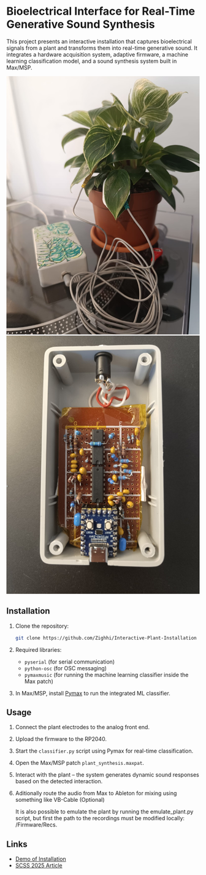 # Bioelectrical Interface for Real-Time Generative Sound Synthesis

This project presents an interactive installation that captures bioelectrical signals from a plant and transforms them into real-time generative sound. It integrates a hardware acquisition system, adaptive firmware, a machine learning classification model, and a sound synthesis system built in Max/MSP.

<img src="assets/plant.jpeg" alt="Plant Setup" width="600"/>
<!-- image resize -->
<img src="assets/interface.jpeg" alt="Hardware Interface" width="600"/>

## Installation

1. Clone the repository:
   ```bash
   git clone https://github.com/Zighhi/Interactive-Plant-Installation
   ```
3. Required libraries:
   - `pyserial` (for serial communication)
   - `python-osc` (for OSC messaging)
   - `pymaxmusic` (for running the machine learning classifier inside the Max patch)

4. In Max/MSP, install [Pymax](https://www.danielbrownmusic.com/pymaxmusic/installation/) to run the integrated ML classifier.

## Usage

1. Connect the plant electrodes to the analog front end.
2. Upload the firmware to the RP2040.
3. Start the `classifier.py` script using Pymax for real-time classification.
4. Open the Max/MSP patch `plant_synthesis.maxpat`.
5. Interact with the plant – the system generates dynamic sound responses based on the detected interaction.
6. Aditionally route the audio from Max to Ableton for mixing using something like VB-Cable (Optional)

   It is also possible to emulate the plant by running the emulate_plant.py script, but first the path to the recordings must be modified locally: /Firmware/Recs.

## Links

- [Demo of Installation](https://www.youtube.com/shorts/a0tIL53fTJs)  
- [SCSS 2025 Article](Documentation/SCSS%20Interfață%20bioelectrică%20pentru%20sinteză%20sonoră%20generativă%20în%20timp%20real%20-%20Zglimbea%20Andrei%20-%202025.pdf)  

